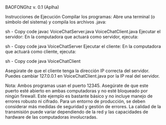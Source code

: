 BAOFONGhz v. 0.1 (Aplha)

Instrucciones de Ejecución
Compilar los programas: Abre una terminal (o símbolo del sistema) y compila los archivos .java:

sh - Copy code
javac VoiceChatServer.java VoiceChatClient.java
Ejecutar el servidor: En la computadora que actuará como servidor, ejecuta:

sh - Copy code
java VoiceChatServer
Ejecutar el cliente: En la computadora que actuará como cliente, ejecuta:

sh - Copy code
java VoiceChatClient

Asegúrate de que el cliente tenga la dirección IP correcta del servidor. Puedes cambiar 127.0.0.1 en VoiceChatClient.java por la IP real del servidor.

Nota:
Ambos programas usan el puerto 12345. Asegúrate de que este puerto esté abierto en ambas computadoras y no esté bloqueado por ningún firewall.
Este ejemplo es bastante básico y no incluye manejo de errores robusto ni cifrado. Para un entorno de producción, se deben considerar más medidas de seguridad y gestión de errores.
La calidad de la transmisión puede variar dependiendo de la red y las capacidades de hardware de las computadoras involucradas.

